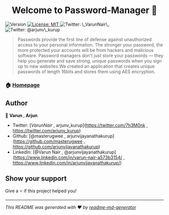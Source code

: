 <h1 align="center">Welcome to Password-Manager 👋</h1>
<p>
  <img alt="Version" src="https://img.shields.io/badge/version-0.1-blue.svg?cacheSeconds=2592000" />
  <a href="https://github.com/arjunvijayanathakurup/Password-Manager/blob/master/LICENSE" target="_blank">
    <img alt="License: MIT" src="https://img.shields.io/badge/License-MIT-yellow.svg" />
  </a>
  <a>
    <img alt="Twitter: \_VarunNair\_ " src="https://img.shields.io/twitter/follow/7h3M0nk.svg?style=social" />
      <img alt="Twitter: @arjunv\_kurup" src="https://img.shields.io/twitter/follow/arjunv_kurup.svg?style=social" />
  </a>
</p>

> Passwords provide the first line of defense against unauthorized access to your personal information. The stronger your password, the more protected your accounts will be from hackers and malicious software. Password managers don't just store your passwords — they help you generate and save strong, unique passwords when you sign up to new websites.We created an application that creates unique passwords of length 16bits and stores them using AES encryption.

### 🏠 [Homepage](https://github.com/arjunvijayanathakurup/Password-Manager)

## Author

👤 **Varun , Arjun**

* Twitter: [_VarunNair_ , arjunv\_kurup](https://twitter.com/7h3M0nk , https://twitter.com/arjunv_kurup)
* Github: [@masterugwee , arjunvijayanathakurup](https://github.com/masterugwee , https://github.com/arjunvijayanathakurup)
* LinkedIn: [@Varun Nair , @arjunvijayanathakurup](https://www.linkedin.com/in/varun-nair-a573b3154/ , https://www.linkedin.com/in/arjunvijayanathakurup/)

## Show your support

Give a ⭐ if this project helped you!

***
_This README was generated with ❤️ by [readme-md-generator](https://github.com/kefranabg/readme-md-generator)_
